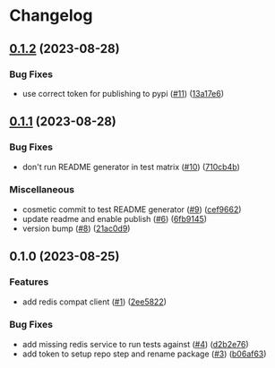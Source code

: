 # Changelog

## [0.1.2](https://github.com/momentohq/momento-python-redis-client/compare/v0.1.1...v0.1.2) (2023-08-28)


### Bug Fixes

* use correct token for publishing to pypi ([#11](https://github.com/momentohq/momento-python-redis-client/issues/11)) ([13a17e6](https://github.com/momentohq/momento-python-redis-client/commit/13a17e6719331caa91f38cc4457810a352ef0bf0))

## [0.1.1](https://github.com/momentohq/momento-python-redis-client/compare/v0.1.0...v0.1.1) (2023-08-28)


### Bug Fixes

* don't run README generator in test matrix ([#10](https://github.com/momentohq/momento-python-redis-client/issues/10)) ([710cb4b](https://github.com/momentohq/momento-python-redis-client/commit/710cb4bb1d8243c349ac10f894c9468657b86e2e))


### Miscellaneous

* cosmetic commit to test README generator ([#9](https://github.com/momentohq/momento-python-redis-client/issues/9)) ([cef9662](https://github.com/momentohq/momento-python-redis-client/commit/cef9662ee290cfba581e1e899461e460698a8b0f))
* update readme and enable publish ([#6](https://github.com/momentohq/momento-python-redis-client/issues/6)) ([6fb9145](https://github.com/momentohq/momento-python-redis-client/commit/6fb9145b69b828806f49b7d1f0409a721bf0570b))
* version bump ([#8](https://github.com/momentohq/momento-python-redis-client/issues/8)) ([21ac0d9](https://github.com/momentohq/momento-python-redis-client/commit/21ac0d9197fed31b67e51650230f4b1dbe2ca6d5))

## 0.1.0 (2023-08-25)


### Features

* add redis compat client ([#1](https://github.com/momentohq/momento-python-redis-client/issues/1)) ([2ee5822](https://github.com/momentohq/momento-python-redis-client/commit/2ee5822c13e12216f742bff216c20e656ec7460f))


### Bug Fixes

* add missing redis service to run tests against ([#4](https://github.com/momentohq/momento-python-redis-client/issues/4)) ([d2b2e76](https://github.com/momentohq/momento-python-redis-client/commit/d2b2e760fb6df98e4e607380d61c2d894e9fe9ee))
* add token to setup repo step and rename package ([#3](https://github.com/momentohq/momento-python-redis-client/issues/3)) ([b06af63](https://github.com/momentohq/momento-python-redis-client/commit/b06af63704c11c870067d921c1b0c74494e1e8fe))
